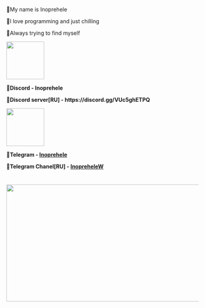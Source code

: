 
💝My name is Inoprehele

💝I love programming and just chilling

💝Always trying to find myself

<p><img src="https://img.icons8.com/?size=100&id=09zsz3LWhoVq&format=png&color=7950F2" alt="" width="99" height="99" /></p>
<p><strong>💝Discord - Inoprehele</strong></p>
<p><strong>💝Discord server[RU] - https://discord.gg/VUc5ghETPQ</strong></p>
<p><strong><img src="https://img.icons8.com/?size=100&id=CYghN6YMk6Za&format=png&color=7950F2" alt="" width="99" height="99" /></strong></p>
<p><strong>💝Telegram - <a href="https://t.me/Inoprehele">Inoprehele</a></strong></p>
<p><strong>💝Telegram Chanel[RU] - <a href="https://t.me/InopreheleW"><strong>InopreheleW</strong></a></strong></p>
<h1><img src="https://i.pinimg.com/originals/8a/e1/04/8ae104a88d8fd8e5c4d1a9cbea4d4c96.gif" alt="" width="546" height="307" /></h1>
